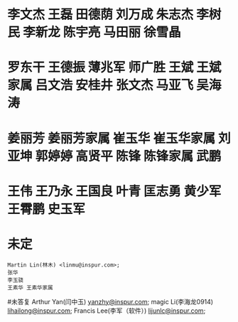 # 李文杰 王磊 田德荫 刘万成 朱志杰 李树民 李新龙 陈宇亮 马田丽 徐雪晶
# 罗东干 王德振 薄兆军 师广胜 王斌 王斌家属 吕文浩 安桂井 张文杰 马亚飞 吴海涛
# 姜丽芳 姜丽芳家属 崔玉华 崔玉华家属 刘亚坤 郭婷婷 高贤平 陈锋 陈锋家属 武鹏
# 王伟 王乃永 王国良 叶青 匡志勇 黄少军 王霄鹏 史玉军

# 未定
    Martin Lin(林木) <linmu@inspur.com>; 
    张华
    李玉骁
    王素华 王素华家属

#未答复
    Arthur Yan(闫中玉) <yanzhy@inspur.com>; 
    magic Li(李海龙0914) <lihailong@inspur.com>; 
    Francis Lee(李军（软件）) <lijunlc@inspur.com>; 